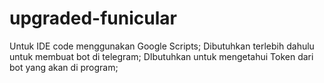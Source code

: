 # upgraded-funicular
Untuk IDE code menggunakan Google Scripts;
Dibutuhkan terlebih dahulu untuk membuat bot di telegram;
DIbutuhkan untuk mengetahui Token dari bot yang akan di program;
